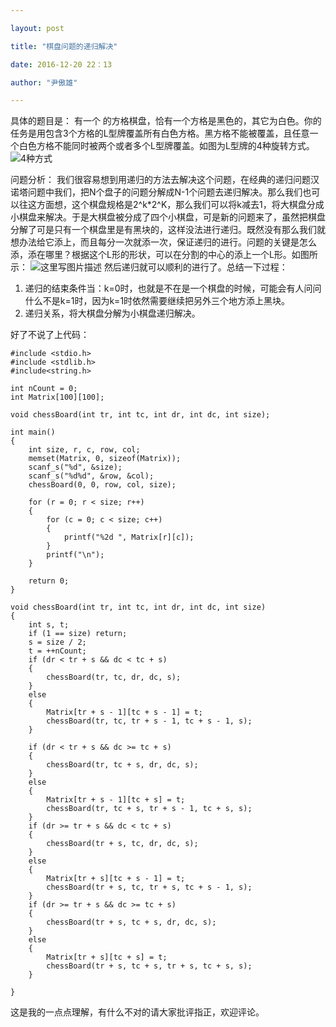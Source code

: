 ```yaml
---

layout: post

title: "棋盘问题的递归解决"

date: 2016-12-20 22：13

author: "尹傲雄"

---
```

具体的题目是：
有一个 的方格棋盘，恰有一个方格是黑色的，其它为白色。你的任务是用包含3个方格的L型牌覆盖所有白色方格。黑方格不能被覆盖，且任意一个白色方格不能同时被两个或者多个L型牌覆盖。如图为L型牌的4种旋转方式。 
![4种方式](http://img.blog.csdn.net/20161220122429927?watermark/2/text/aHR0cDovL2Jsb2cuY3Nkbi5uZXQveWluYW94aW9uZw==/font/5a6L5L2T/fontsize/400/fill/I0JBQkFCMA==/dissolve/70/gravity/SouthEast)

问题分析：
我们很容易想到用递归的方法去解决这个问题，在经典的递归问题汉诺塔问题中我们，把N个盘子的问题分解成N-1个问题去递归解决。那么我们也可以往这方面想，这个棋盘规格是2^k*2^K，那么我们可以将k减去1，将大棋盘分成小棋盘来解决。于是大棋盘被分成了四个小棋盘，可是新的问题来了，虽然把棋盘分解了可是只有一个棋盘里是有黑块的，这样没法进行递归。既然没有那么我们就想办法给它添上，而且每分一次就添一次，保证递归的进行。问题的关键是怎么添，添在哪里？根据这个L形的形状，可以在分割的中心的添上一个L形。如图所示：
![这里写图片描述](http://img.blog.csdn.net/20161220130102458?watermark/2/text/aHR0cDovL2Jsb2cuY3Nkbi5uZXQveWluYW94aW9uZw==/font/5a6L5L2T/fontsize/400/fill/I0JBQkFCMA==/dissolve/70/gravity/SouthEast)
然后递归就可以顺利的进行了。总结一下过程：

 1. 递归的结束条件当：k=0时，也就是不在是一个棋盘的时候，可能会有人问问什么不是k=1时，因为k=1时依然需要继续把另外三个地方添上黑块。
 2. 递归关系，将大棋盘分解为小棋盘递归解决。

好了不说了上代码：

```
#include <stdio.h>
#include <stdlib.h>
#include<string.h>

int nCount = 0;
int Matrix[100][100];

void chessBoard(int tr, int tc, int dr, int dc, int size);

int main()
{
	int size, r, c, row, col;
	memset(Matrix, 0, sizeof(Matrix));
	scanf_s("%d", &size);
	scanf_s("%d%d", &row, &col);
	chessBoard(0, 0, row, col, size);

	for (r = 0; r < size; r++)
	{
		for (c = 0; c < size; c++)
		{
			printf("%2d ", Matrix[r][c]);
		}
		printf("\n");
	}

	return 0;
}

void chessBoard(int tr, int tc, int dr, int dc, int size)
{
	int s, t;
	if (1 == size) return;
	s = size / 2;
	t = ++nCount;
	if (dr < tr + s && dc < tc + s)
	{
		chessBoard(tr, tc, dr, dc, s);
	}
	else
	{
		Matrix[tr + s - 1][tc + s - 1] = t;
		chessBoard(tr, tc, tr + s - 1, tc + s - 1, s);
	}

	if (dr < tr + s && dc >= tc + s)
	{
		chessBoard(tr, tc + s, dr, dc, s);
	}
	else
	{
		Matrix[tr + s - 1][tc + s] = t;
		chessBoard(tr, tc + s, tr + s - 1, tc + s, s);
	}
	if (dr >= tr + s && dc < tc + s)
	{
		chessBoard(tr + s, tc, dr, dc, s);
	}
	else
	{
		Matrix[tr + s][tc + s - 1] = t;
		chessBoard(tr + s, tc, tr + s, tc + s - 1, s);
	}
	if (dr >= tr + s && dc >= tc + s)
	{
		chessBoard(tr + s, tc + s, dr, dc, s);
	}
	else
	{
		Matrix[tr + s][tc + s] = t;
		chessBoard(tr + s, tc + s, tr + s, tc + s, s);
	}

}

```

这是我的一点点理解，有什么不对的请大家批评指正，欢迎评论。